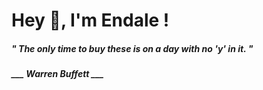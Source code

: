 <h1 title="head"> Hey 👋, I'm Endale !</h1>

**<h5><i>" The only time to buy these is on a day with no 'y' in it. "</i></h5>**

*<b>___ Warren Buffett ___</b>*
